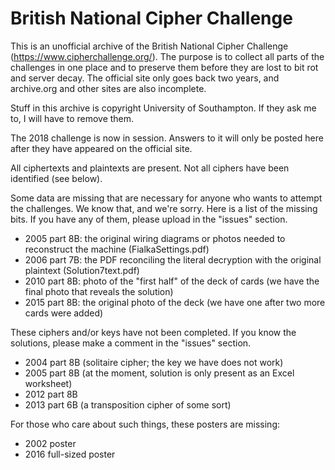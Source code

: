# British National Cipher Challenge

This is an unofficial archive of the British National Cipher Challenge
(https://www.cipherchallenge.org/). The purpose is to collect all parts
of the challenges in one place and to preserve them before they are lost
to bit rot and server decay. The official site only goes back two years, and
archive.org and other sites are also incomplete.

Stuff in this archive is copyright University of Southampton. If they ask
me to, I will have to remove them.

The 2018 challenge is now in session. Answers to it will only be posted
here after they have appeared on the official site.

All ciphertexts and plaintexts are present. Not all ciphers have been identified
(see below).

Some data are missing that are necessary for anyone who wants to attempt the
challenges. We know that, and we're sorry. Here is a list of the missing bits.
If you have any of them, please upload in the "issues" section.

- 2005 part 8B: the original wiring diagrams or photos needed to reconstruct the machine
                (FialkaSettings.pdf)
- 2006 part 7B: the PDF reconciling the literal decryption with the original plaintext
                (Solution7text.pdf)
- 2010 part 8B: photo of the "first half" of the deck of cards (we have the final photo
                that reveals the solution)
- 2015 part 8B: the original photo of the deck (we have one after two more cards were added)

These ciphers and/or keys have not been completed. If you know the solutions, please make
a comment in the "issues" section.

- 2004 part 8B (solitaire cipher; the key we have does not work)
- 2005 part 8B (at the moment, solution is only present as an Excel worksheet)
- 2012 part 8B
- 2013 part 6B (a transposition cipher of some sort)

For those who care about such things, these posters are missing:

- 2002 poster
- 2016 full-sized poster
